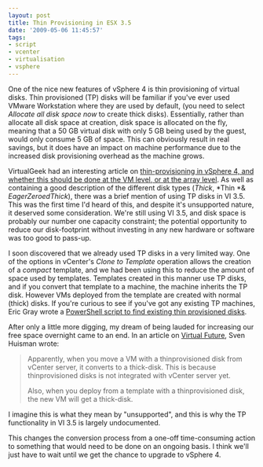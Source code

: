 ```yaml
---
layout: post
title: Thin Provisioning in ESX 3.5
date: '2009-05-06 11:45:57'
tags:
- script
- vcenter
- virtualisation
- vsphere
---
```



One of the nice new features of vSphere 4 is thin provisioning of virtual disks. Thin provisioned (TP) disks will be familiar if you've ever used VMware Workstation where they are used by default, (you need to select *Allocate all disk space now* to create thick disks). Essentially, rather than allocate all disk space at creation, disk space is allocated on the fly, meaning that a 50 GB virtual disk with only 5 GB being used by the guest, would only consume 5 GB of space. This can obviously result in real savings, but it does have an impact on machine performance due to the increased disk provisioning overhead as the machine grows.

VirtualGeek had an interesting article on [thin-provisioning in vSphere 4, and whether this should be done at the VM level, or at the array level](http://virtualgeek.typepad.com/virtual_geek/2009/04/thin-on-thin-where-should-you-do-thin-provisioning-vsphere-40-or-array-level.html). As well as containing a good description of the different disk types (*Thick*, *Thin *& *EagerZeroedThick*), there was a brief mention of using TP disks in VI 3.5. This was the first time I'd heard of this, and despite it's unsupported nature, it deserved some consideration. We're still using VI 3.5, and disk space is probably our number one capacity constraint; the potential opportunity to reduce our disk-footprint without investing in any new hardware or software was too good to pass-up.

I soon discovered that we already used TP disks in a very limited way. One of the options in vCenter's *Clone to Template* operation allows the creation of a *compact* template, and we had been using this to reduce the amount of space used by templates. Templates created in this manner use TP disks, and if you convert that template to a machine, the machine inherits the TP disk. However VMs deployed from the template are created with normal (thick) disks. If you're curious to see if you've got any existing TP machines, Eric Gray wrote a [PowerShell script to find existing thin provisioned disks](http://www.vcritical.com/2009/01/finding-thin-provisioned-virtual-disks-with-powershell/#more-514).

After only a little more digging, my dream of being lauded for increasing our free space overnight came to an end. In an article on [Virtual Future](http://virtualfuture.info/2008/12/vmware-esx-35-and-thinprovisioning/), Sven Huisman wrote:

> Apparently, when you move a VM with a thinprovisioned disk from vCenter server, it converts to a thick-disk. This is because thinprovisioned disks is not integrated with vCenter server yet.
> 
> Also, when you deploy from a template with a thinprovisioned disk, the new VM will get a thick-disk.

I imagine this is what they mean by "unsupported", and this is why the TP functionality in VI 3.5 is largely undocumented.

This changes the conversion process from a one-off time-consuming action to something that would need to be done on an ongoing basis. I think we'll just have to wait until we get the chance to upgrade to vSphere 4.


